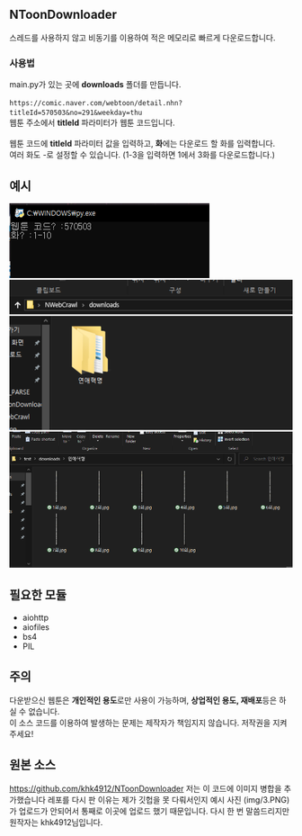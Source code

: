 ## NToonDownloader
스레드를 사용하지 않고 비동기를 이용하여 적은 메모리로 빠르게 다운로드합니다.

### 사용법
main.py가 있는 곳에 **downloads** 폴더를 만듭니다.

`https://comic.naver.com/webtoon/detail.nhn?titleId=570503&no=291&weekday=thu`<br>
웹툰 주소에서 **titleId** 파라미터가 웹툰 코드입니다. <br><br>
웹툰 코드에 **titleId** 파라미터 값을 입력하고, **화**에는 다운로드 할 화를 입력합니다. <br>
여러 화도 -로 설정할 수 있습니다. (1-3을 입력하면 1에서 3화를 다운로드합니다.) 

## 예시
<img src="./img/1.png">
<img src="./img/2.PNG">
<img src="./img/3.PNG">


## 필요한 모듈
* aiohttp
* aiofiles
* bs4
* PIL

## 주의
다운받으신 웹툰은 **개인적인 용도**로만 사용이 가능하며, **상업적인 용도, 재배포**등은 하실 수 없습니다. <br>
이 소스 코드를 이용하여 발생하는 문제는 제작자가 책임지지 않습니다. 저작권을 지켜주세요!

## 원본 소스
https://github.com/khk4912/NToonDownloader
저는 이 코드에 이미지 병합을 추가했습니다
레포를 다시 판 이유는 제가 깃헙을 못 다뤄서인지 예시 사진 (img/3.PNG) 가 업로드가 안되어서 통째로 이곳에 업로드 했기 때문입니다.
다시 한 번 말씀드리지만 원작자는 khk4912님입니다.

